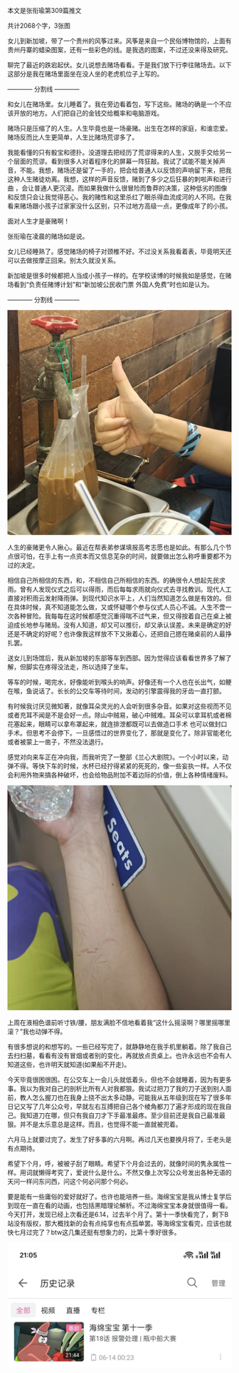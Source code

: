 本文是张衔瑜第309篇推文

共计2068个字，3张图

女儿到新加坡，带了一个贵州的风筝过来。风筝是来自一个民俗博物馆的，上面有贵州丹寨的蜡染图案，还有一些彩色的线。是我选的图案，不过还没来得及研究。

聊完了最近的跌宕起伏。女儿说想去赌场看看。于是我们放下行李往赌场去。以下这部分是我在赌场里面坐在没人坐的老虎机位子上写的。

———— 分割线 ————

和女儿在赌场里。女儿睡着了。我在旁边看着包，写下这些。赌场的确是一个不应该开放的地方。人们把自己的金钱交给概率和电脑游戏。

赌场只是压缩了的人生。人生毕竟也是一场豪赌。出生在怎样的家庭，和谁恋爱。赌场反而比人生更简单，人生比赌场荒谬多了。

我能看懂的只有骰宝和德扑。没道理去把经历了荒谬得来的人生，又脱手交给另一个层面的荒谬。看到很多人对着程序化的屏幕一阵狂敲。我试了试能不能关掉声音，不能。我想，赌场还是留了一手的，把会给普通人以反馈的声响留下来，把我这种人生赌徒劝离。我想，这样的声音反馈，赌到了多少之后狂暴的刺啦声和进行曲 ，会让普通人更沉浸。而如果我做什么很冒险而鲁莽的决策，这种低劣的图像和反馈只会让我觉得恶心。我的赌性和这里杀红了眼杀得血流成河的人不同。在我看来赌场跟小孩子过家家没什么区别，只不过地方高级一点，更像成年了的小孩。

面对人生才是豪赌啊！

张衔瑜在凌晨的赌场如是说。

女儿已经睡熟了。感觉赌场的椅子对颈椎不好。不过没关系我看着表，毕竟明天还可以去做按摩正回来。别太久就没关系。

新加坡是很多时候都把人当成小孩子一样的。在学校读博的时候我如是感觉，在赌场看到“负责任赌博计划”和“新加坡公民收门票 外国人免费”时也如是认为。

———— 分割线 ————

![](./images/img_001.jpeg)

人生的豪赌更令人揪心。最近在帮表弟参谋填报高考志愿也是如此。有那么几个节点很可怕，在手上有一点资本而又信息芜杂的时间，就要做出怎么称呼重要都不为过的决定。

相信自己所相信的东西，和，不相信自己所相信的东西。的确很令人想起先民求雨。曾有人发现仪式之后可以得雨，而后每每求雨就向仪式去寻找教训。现代人工直接对积雨云发射降雨弹。到现代知识水平上，人们当然知道怎么做是有效的。但在具体时候，真不知道能怎么做，又或怀疑哪个参与仪式人员心不诚。人生不啻一次各种冒险。我每每在这时候都感觉沉重得喘不过气来，但又得按着自己在桌上被迫成长地参与赌局。没有人知道，却又可以推衍，却又承认误差。未来是确定的好还是不确定的好呢？也许像我这样放不下又揪着心，还把自己摁在赌桌前的人最挣扎罢。

送女儿到场馆后，我从新加坡的东部等车到西部。因为觉得应该看看世界多了解了解，但脚实在疼得没法走，所以选择了坐车。

等车的时候，喝完水，好像能听到喉头的响声。好像还有一个人也在长出气，如鲠在喉，鱼说话了。长长的公交车等待时间，发动的引擎震得我的牙齿一直打颤。

有时候我讨厌见微知著，就像耳朵灵光的人会听到很多杂音。如果对这些视而不见或者充耳不闻是不是会好一点。除山中贼易，破心中贼难。耳朵可以拿耳机或者棉花塞起来，眼睛可以拿布罩起来，就连排泄都既可以去做造口手术 也可以做封口手术。但思考不会停下。一旦感悟过的世界变化了，那就是变化了。除非官能老化或者被蒙上一凿子，不然没法退行。

感觉对向来车正在冲向我，而我听完了一整部《兰心大剧院》。一个小时以来，动弹不得。等快下车的时候，水杯已经拧得紧紧的死死的，像一些妄执一样。人不仅会利用外物来搞各种破坏，也会给物品附加不着边际的价值，倒上各种情绪废料。

![](./images/img_002.jpeg)

上周在液相色谱前听寸铁/腰，朋友满脸不信地看着我“这什么摇滚啊？哪里摇哪里滚？”我也动弹不得。

有很多想说的和想写的。一些已经写完了，就静静地在我手机里躺着。除了我自己去扫扫墓，看看有没有冒烟或者别的变化，再就放点贡桌上。也许永远也不会有人知道这些，也许明天就知道(如果船不开走)。

今天毕竟很困很困。在公交车上一会儿头就低着头，但也不会就睡着，因为有更多事。我以为我对自己的剖析比所有人对我都狠。我试过把刀了我的刀子送到别人面前，教人怎么握刀也在我身上挠不出太多动静。可能我从五年级到现在写了很多年日记又写了几年公众号，早就左右互搏把自己各个棱角都刀了遍才形成的现在我自己。我知道刀在哪，但只有我自刀才下手最准最疼。至少目前还是我自己最准最狠。并不是太乐意总是这样。而且，也觉得不能一直就被兜着。

六月马上就要过完了。发生了好多事的六月啊。再过几天也要换月将了，壬老头是有点期待。

希望下个月，呼，被被子刮了眼睛。希望下个月会过去的，就像时间的隽永属性一样。用词就懒得考究了，爱说什么是什么。不然又像上次写公众号发出各种无语的天问一样问东问西，问这个何必问那个何必。

要是能有一些庸俗的爱好就好了。也许也能培养一些。海绵宝宝是我从博士复学后到现在一直在看的动画，也包括黑暗理论解析。不过海绵宝宝本身就很值得一看。今天打开，发现已经上次看还是6.14，过去半个月了。第十一季快看完了，剩下B站没有版权，那大概找新的会有点纯享也有点孤单罢。等海绵宝宝看完，应该也就快七月过完了？btw这几集还挺有想象力的，比第十季好很多。

![](./images/img_003.jpeg)
